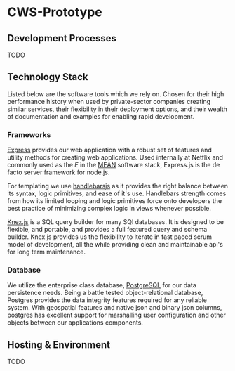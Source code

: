 # CWS-Prototype


## Development Processes
TODO

## Technology Stack
Listed below are the software tools which we rely on. Chosen for their high performance history when used by private-sector companies creating similar services, their flexibility in their deployment options, and their wealth of documentation and examples for enabling rapid development.

### Frameworks
[Express](http://expressjs.com/) provides our web application with a robust set of features and utility methods for creating web applications. Used internally at Netflix and commonly used as the _E_ in the [MEAN](https://en.wikipedia.org/wiki/MEAN_(software_bundle)) software stack, Express.js is the de facto server framework for node.js.

For templating we use [handlebarsjs]() as it provides the right balance between its syntax, logic primitives, and ease of it's use. Handlebars strength comes from how its limited looping and logic primitives force onto developers the best practice of minimizing complex logic in views whenever possible.

[Knex.js](knexjs.org) is a SQL query builder for many SQl databases. It is designed to be flexible, and portable, and provides a full featured query and schema builder. Knex.js provides us the flexibility to iterate in fast paced scrum model of development, all the while providing clean and maintainable api's for long term maintenance.

### Database
We utilize the enterprise class database, [PostgreSQL](https://www.postgresql.org,) for our data persistence needs. Being a battle tested object-relational database, Postgres provides the data integrity features required for any reliable system. With geospatial features and native json and binary json columns, postgres has excellent support for marshalling user configuration and other objects between our applications components.


## Hosting & Environment
TODO